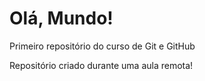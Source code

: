 # Olá, Mundo!
 Primeiro repositório do curso de Git e GitHub

Repositório criado durante uma aula remota!
